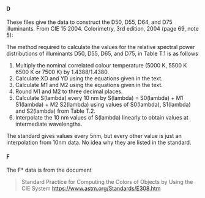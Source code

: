 #### D

These files give the data to construct the D50, D55, D64, and D75 illuminants.
From CIE 15:2004. Colorimetry, 3rd edition, 2004 (page 69, note 5):

The method required to calculate the values for the relative spectral power
distributions of illuminants D50, D55, D65, and D75, in Table T.1 is as follows

1. Multiply the nominal correlated colour temperature (5000 K, 5500 K 6500 K or 7500
   K) by 1.4388/1.4380.
2. Calculate XD and YD using the equations given in the text.
3. Calculate M1 and M2 using the equations given in the text.
4. Round M1 and M2 to three decimal places.
5. Calculate S(lambda) every 10 nm by
   S(lambda) = S0(lambda) + M1 S1(lambda) + M2 S2(lambda)
   using values of S0(lambda), S1(lambda) and S2(lambda) from Table T.2.
6. Interpolate the 10 nm values of S(lambda) linearly to obtain values at intermediate
   wavelengths.

The standard gives values every 5nm, but every other value is just an interpolation from
10nm data. No idea why they are listed in the standard.

#### F

The F\* data is from the document

> Standard Practice for Computing the Colors of Objects by Using the CIE System
> https://www.astm.org/Standards/E308.htm
